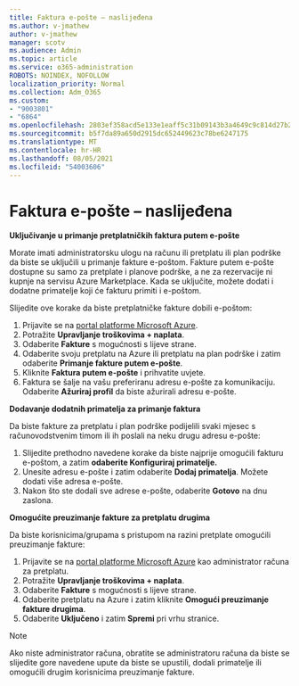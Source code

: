 ```yaml
---
title: Faktura e-pošte – naslijeđena
ms.author: v-jmathew
author: v-jmathew
manager: scotv
ms.audience: Admin
ms.topic: article
ms.service: o365-administration
ROBOTS: NOINDEX, NOFOLLOW
localization_priority: Normal
ms.collection: Adm_O365
ms.custom:
- "9003801"
- "6864"
ms.openlocfilehash: 2803ef358acd5e133e1eaff5c31b09143b3a4649c9c814d27b214585487c0e7e
ms.sourcegitcommit: b5f7da89a650d2915dc652449623c78be6247175
ms.translationtype: MT
ms.contentlocale: hr-HR
ms.lasthandoff: 08/05/2021
ms.locfileid: "54003606"
---
```

# <a name="e-mail-invoice---legacy"></a>Faktura e-pošte – naslijeđena

**Uključivanje u primanje pretplatničkih faktura putem e-pošte**

Morate imati administratorsku ulogu na računu ili pretplatu ili plan podrške da biste se uključili u primanje fakture e-poštom. Fakture putem e-pošte dostupne su samo za pretplate i planove podrške, a ne za rezervacije ni kupnje na servisu Azure Marketplace. Kada se uključite, možete dodati i dodatne primatelje koji će fakturu primiti i e-poštom.

Slijedite ove korake da biste pretplatničke fakture dobili e-poštom:

1. Prijavite se na [portal platforme Microsoft Azure](https://portal.azure.com/).
2. Potražite **Upravljanje troškovima + naplata**.
3. Odaberite **Fakture** s mogućnosti s lijeve strane.
4. Odaberite svoju pretplatu na Azure ili pretplatu na plan podrške i zatim odaberite **Primanje fakture putem e-pošte**.
5. Kliknite **Faktura putem e-pošte** i prihvatite uvjete.
6. Faktura se šalje na vašu preferiranu adresu e-pošte za komunikaciju. Odaberite **Ažuriraj profil** da biste ažurirali adresu e-pošte.

**Dodavanje dodatnih primatelja za primanje faktura**

Da biste fakture za pretplatu i plan podrške podijelili svaki mjesec s računovodstvenim timom ili ih poslali na neku drugu adresu e-pošte:

1. Slijedite prethodno navedene korake da biste najprije omogućili fakturu e-poštom, a zatim **odaberite Konfiguriraj primatelje.**
2. Unesite adresu e-pošte i zatim odaberite **Dodaj primatelja**. Možete dodati više adresa e-pošte.
3. Nakon što ste dodali sve adrese e-pošte, odaberite **Gotovo** na dnu zaslona.

**Omogućite preuzimanje fakture za pretplatu drugima**

Da biste korisnicima/grupama s pristupom na razini pretplate omogućili preuzimanje fakture:

1. Prijavite se na [portal platforme Microsoft Azure](https://portal.azure.com/) kao administrator računa za pretplatu.
2. Potražite **Upravljanje troškovima + naplata**.
3. Odaberite **Fakture** s mogućnosti s lijeve strane.
4. Odaberite pretplatu na Azure i zatim kliknite **Omogući preuzimanje fakture drugima**.
5. Odaberite **Uključeno** i zatim **Spremi** pri vrhu stranice.

> [!NOTE]
Ako niste administrator računa, obratite se administratoru računa da biste se slijedite gore navedene upute da biste se upustili, dodali primatelje ili omogućili drugim korisnicima preuzimanje fakture.
